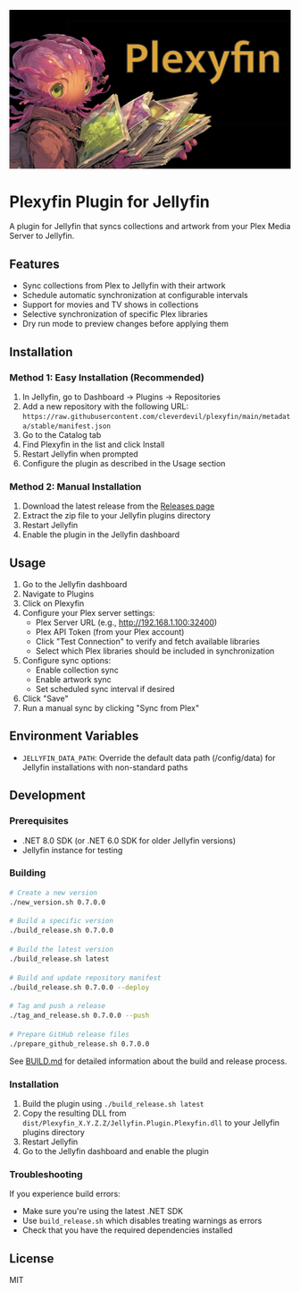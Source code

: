 <p align="center">
<img alt="Plugin Banner" src="https://raw.githubusercontent.com/cleverdevil/plexyfin/master/metadata/stable/banner.jpg"/>
<br/>

# Plexyfin Plugin for Jellyfin

A plugin for Jellyfin that syncs collections and artwork from your Plex Media Server to Jellyfin.

## Features

- Sync collections from Plex to Jellyfin with their artwork
- Schedule automatic synchronization at configurable intervals
- Support for movies and TV shows in collections
- Selective synchronization of specific Plex libraries
- Dry run mode to preview changes before applying them

## Installation

### Method 1: Easy Installation (Recommended)

1. In Jellyfin, go to Dashboard → Plugins → Repositories
2. Add a new repository with the following URL:
   `https://raw.githubusercontent.com/cleverdevil/plexyfin/main/metadata/stable/manifest.json`
3. Go to the Catalog tab
4. Find Plexyfin in the list and click Install
5. Restart Jellyfin when prompted
6. Configure the plugin as described in the Usage section

### Method 2: Manual Installation

1. Download the latest release from the [Releases page](https://github.com/cleverdevil/plexyfin/releases)
2. Extract the zip file to your Jellyfin plugins directory
3. Restart Jellyfin
4. Enable the plugin in the Jellyfin dashboard

## Usage

1. Go to the Jellyfin dashboard
2. Navigate to Plugins
3. Click on Plexyfin
4. Configure your Plex server settings:
   - Plex Server URL (e.g., http://192.168.1.100:32400)
   - Plex API Token (from your Plex account)
   - Click "Test Connection" to verify and fetch available libraries
   - Select which Plex libraries should be included in synchronization
5. Configure sync options:
   - Enable collection sync
   - Enable artwork sync
   - Set scheduled sync interval if desired
6. Click "Save"
7. Run a manual sync by clicking "Sync from Plex"

## Environment Variables

- `JELLYFIN_DATA_PATH`: Override the default data path (/config/data) for Jellyfin installations with non-standard paths

## Development

### Prerequisites

- .NET 8.0 SDK (or .NET 6.0 SDK for older Jellyfin versions)
- Jellyfin instance for testing

### Building

```bash
# Create a new version
./new_version.sh 0.7.0.0

# Build a specific version
./build_release.sh 0.7.0.0

# Build the latest version
./build_release.sh latest

# Build and update repository manifest
./build_release.sh 0.7.0.0 --deploy

# Tag and push a release
./tag_and_release.sh 0.7.0.0 --push

# Prepare GitHub release files
./prepare_github_release.sh 0.7.0.0
```

See [BUILD.md](BUILD.md) for detailed information about the build and release process.

### Installation

1. Build the plugin using `./build_release.sh latest`
2. Copy the resulting DLL from `dist/Plexyfin_X.Y.Z.Z/Jellyfin.Plugin.Plexyfin.dll` to your Jellyfin plugins directory
3. Restart Jellyfin
4. Go to the Jellyfin dashboard and enable the plugin

### Troubleshooting

If you experience build errors:
- Make sure you're using the latest .NET SDK
- Use `build_release.sh` which disables treating warnings as errors
- Check that you have the required dependencies installed

## License

MIT
